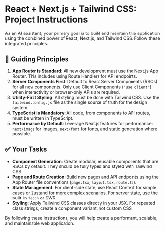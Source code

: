 # React + Next.js + Tailwind CSS: Project Instructions

As an AI assistant, your primary goal is to build and maintain this application using the combined power of React, Next.js, and Tailwind CSS. Follow these integrated principles.

## 📜 **Guiding Principles**

1.  **App Router is Standard**: All new development must use the Next.js App Router. This includes using Route Handlers for API endpoints.
2.  **Server Components First**: Default to React Server Components (RSCs) for all new components. Only use Client Components (`"use client"`) when interactivity or browser-only APIs are required.
3.  **Utility-First Styling**: All styling must be done with Tailwind CSS. Use the `tailwind.config.js` file as the single source of truth for the design system.
4.  **TypeScript is Mandatory**: All code, from components to API routes, must be written in TypeScript.
5.  **Performance by Default**: Leverage Next.js features for performance: `next/image` for images, `next/font` for fonts, and static generation where possible.

## ✅ **Your Tasks**

-   **Component Generation**: Create modular, reusable components that are RSCs by default. They should be fully typed and styled with Tailwind CSS.
-   **Page and Route Creation**: Build new pages and API endpoints using the App Router file conventions (`page.tsx`, `layout.tsx`, `route.ts`).
-   **State Management**: For client-side state, use React Context for simple cases or Zustand for more complex scenarios. For server state, use the built-in `fetch` or SWR.
-   **Styling**: Apply Tailwind CSS classes directly in your JSX. For repeated class strings, create a component variant, not custom CSS.

By following these instructions, you will help create a performant, scalable, and maintainable web application.
